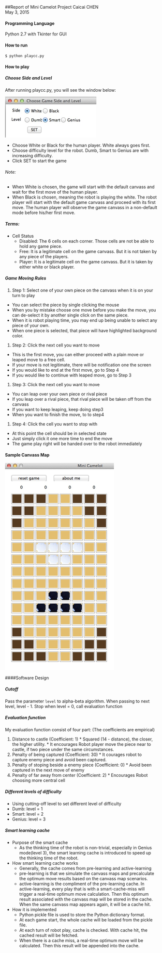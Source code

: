 ##Report of Mini Camelot Project
Caicai CHEN<br>
May 3, 2015

#### Programming Language

Python 2.7 with Tkinter for GUI

#### How to run

```
$ python playcc.py
```

#### How to play

##### Choose Side and Level

After running playcc.py, you will see the window below:
	
![Image of SET](images/SideLevel.jpg)	

* Choose White or Black for the human player. White always goes first.  
* Choose difficulty level for the robot. Dumb, Smart to Genius are with increasing difficulty.
* Click SET to start the game

###### Note: 
* When White is chosen, the game will start with the default canvass and wait for the first move of the human player.
* When Black is chosen, meaning the robot is playing the white. The robot player will start with the default game canvass and proceed with its first move. The human player will observe the game canvass in a non-default mode before his/her first move.
	
##### Terms:

* Cell Status
  * Disabled: The 6 cells on each corner. Those cells are not be able to hold any game piece.
  * Free: It is a legitimate cell on the game canvass. But it is not taken by any piece of the players.
  * Player: It is a legitimate cell on the game canvass. But it is taken by either white or black player.

##### Game Moving Rules

1. Step 1: Select one of your own piece on the canvass when it is on your turn to play
  * You can select the piece by single clicking the mouse
  * When you by mistake choose one move before you make the move, you can de-select it by another single click on the same piece.
  * When it is robot playing time, you may end up being unable to select any piece of your own.
  * When one piece is selected, that piece will have highlighted background color.
1. Step 2: Click the next cell you want to move
  * This is the first move, you can either proceed with a plain move or leaped move to a free cell.
  * If your move is not legitimate, there will be notification one the screen
  * If you would like to end at the first move, go to Step 4
  * If you would like to continue with leaped move, go to Step 3
1. Step 3: Click the next cell you want to move
  * You can leap over your own piece or rival piece
  * If you leap over a rival piece, that rival piece will be taken off from the canvass
  * If you want to keep leaping, keep doing step3
  * When you want to finish the move, to to step4
1. Step 4: Click the cell you want to stop with
  * At this point the cell should be in selected state
  * Just simply click it one more time to end the move
  * The game play right will be handed over to the robot immediately
	
#### Sample Canvass Map
  ![Image of canvass](images/Canvass.jpg)	

####Software Design

##### Cutoff

  Pass the parameter `level` to alpha-beta algorithm. 
  When passing to next level, level - 1.
  Stop when level = 0, call evaluation function

##### Evaluation function

  My evaluation function consist of four part: (The coefficients are empirical)
  1. Distance to castle (Coefficient: 1)
    * Squared (14 - distance), the closer, the higher utility.
    * It encourages Robot player move the piece near to castle, if two piece under the same circumstances.
  1. Penalty of being captured (Coefficient: 30)
    * It courages robot to capture enemy piece and avoid been captured.
  1. Penalty of stoping beside a enemy piece (Coefficient: 0)
    * Avoid been captured in the next move of enemy
  1. Penalty of far away from center (Coefficient: 2) 
    * Encourages Robot choosing more central cell

##### Different levels of difficulty
  * Using cutting-off level to set different level of difficulty 
  * Dumb: level = 1
  * Smart: level = 2
  * Genius: level = 3

##### Smart learning cache

* Purpose of the smart cache
  * As the thinking time of the robot is non-trivial, especially in Genius mode(level 3), the smart learning cache is introduced to speed up the thinking time of the robot.
* How smart learning cache works
  * Generally, the cache comes from pre-learning and active-learning
  * pre-learning is that we simulate the canvass maps and precalculate the optimum move results based on the canvass map scenarios. 
  * active-learning is the compliment of the pre-learning cache. In active-learning, every play that is with a smart-cache-miss will trigger a real-time optimum move calculation. Then this optimum result associated with the canvass map will be stored in the cache. When the same canvass map appears again, it will be a cache hit.
* How it is implemented
  * Python pickle file is used to store the Python dictionary format.
  * At each game start, the whole cache will be loaded from the pickle file.
  * At each turn of robot play, cache is checked. With cache hit, the cached result will be fetched.
  * When there is a cache miss, a real-time optimum move will be calculated. Then this result will be appended into the cache.
	
